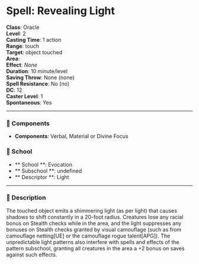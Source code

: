 
# Spell: Revealing Light
**Class**: Oracle  
**Level**: 2  
**Casting Time**: 1 action  
**Range**: touch  
**Target**: object touched  
**Area**:   
**Effect**: _None_  
**Duration**: 10 minute/level  
**Saving Throw**: None (none)  
**Spell Resistance**: No (no)  
**DC**: 12  
**Caster Level**: 1  
**Spontaneous**: Yes

---

### 🔮 Components
- **Components**: Verbal, Material or Divine Focus

### 🏫 School
- ** School **: Evocation
- ** Subschool **: undefined
- ** Descriptor **: Light
---

### 📜 Description
The touched object emits a shimmering light (as per light) that causes shadows to shift constantly in a 20-foot radius. Creatures lose any racial bonus on Stealth checks while in the area, and the light suppresses any bonuses on Stealth checks granted by visual camouflage (such as from camouflage netting[UE] or the camouflage rogue talent[APG]). The unpredictable light patterns also interfere with spells and effects of the pattern subschool, granting all creatures in the area a +2 bonus on saves against such effects.
